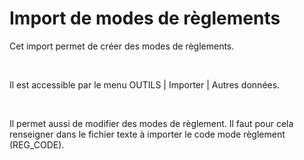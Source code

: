 # Import de modes de règlements
Cet import permet de créer des modes de règlements.


 


Il est accessible par le menu OUTILS | Importer | Autres données.


 


Il permet aussi de modifier des modes de règlement. Il faut pour cela renseigner dans le fichier texte à importer le code mode règlement (REG\_CODE).



